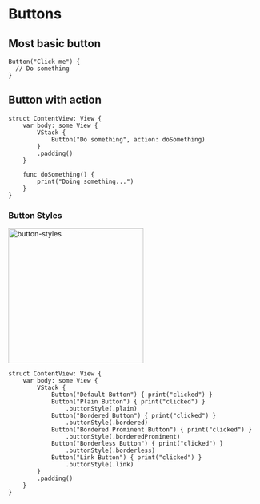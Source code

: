 # Buttons

## Most basic button

```
Button("Click me") {
  // Do something
}
```

## Button with action

```
struct ContentView: View {
    var body: some View {
        VStack {
            Button("Do something", action: doSomething)
        }
        .padding()
    }
    
    func doSomething() {
        print("Doing something...")
    }
}
```

### Button Styles

<img width="270" alt="button-styles" src="https://user-images.githubusercontent.com/123083726/216801903-52670367-5298-4d97-83b9-09160607a9b7.png">

```
struct ContentView: View {
    var body: some View {
        VStack {
            Button("Default Button") { print("clicked") }
            Button("Plain Button") { print("clicked") }
                .buttonStyle(.plain)
            Button("Bordered Button") { print("clicked") }
                .buttonStyle(.bordered)
            Button("Bordered Prominent Button") { print("clicked") }
                .buttonStyle(.borderedProminent)
            Button("Borderless Button") { print("clicked") }
                .buttonStyle(.borderless)
            Button("Link Button") { print("clicked") }
                .buttonStyle(.link)
        }
        .padding()
    }
}
```
